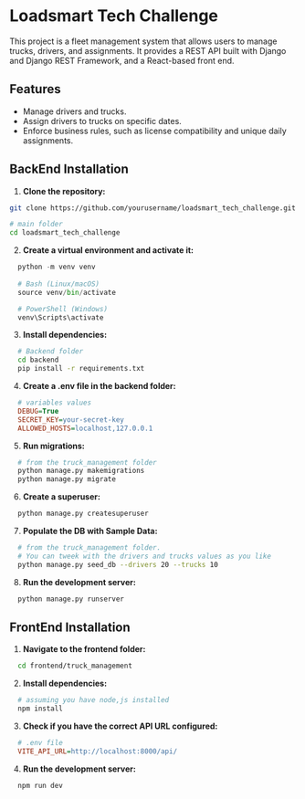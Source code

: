 # Loadsmart Tech Challenge

This project is a fleet management system that allows users to manage trucks, drivers, 
and assignments. It provides a REST API built with Django and Django REST Framework, 
and a React-based front end.

## Features

- Manage drivers and trucks.
- Assign drivers to trucks on specific dates.
- Enforce business rules, such as license compatibility and unique daily assignments.

## BackEnd Installation

1. **Clone the repository:**
  ```bash
  git clone https://github.com/yourusername/loadsmart_tech_challenge.git

  # main folder
  cd loadsmart_tech_challenge
  ```

2. **Create a virtual environment and activate it:**

```python
  python -m venv venv
  
  # Bash (Linux/macOS)
  source venv/bin/activate

  # PowerShell (Windows)
  venv\Scripts\activate
```
  
3. **Install dependencies:**
```bash
  # Backend folder
  cd backend
  pip install -r requirements.txt
```
  
4. **Create a .env file in the backend folder:**
```ini
  # variables values
  DEBUG=True
  SECRET_KEY=your-secret-key
  ALLOWED_HOSTS=localhost,127.0.0.1
```
  
5. **Run migrations:**
```bash 
  # from the truck_management folder  
  python manage.py makemigrations
  python manage.py migrate
```

6. **Create a superuser:**
```bash 
  python manage.py createsuperuser
```

7. **Populate the DB with Sample Data:**
```bash 
  # from the truck_management folder.
  # You can tweek with the drivers and trucks values as you like
  python manage.py seed_db --drivers 20 --trucks 10
```

8. **Run the development server:**
```bash 
  python manage.py runserver
```

## FrontEnd Installation

1. **Navigate to the frontend folder:**
```bash
  cd frontend/truck_management
```

2. **Install dependencies:**
```bash
  # assuming you have node,js installed
  npm install
```

3. **Check if you have the correct API URL configured:**
```ini
  # .env file
  VITE_API_URL=http://localhost:8000/api/
```

4. **Run the development server:**
```bash
  npm run dev
```